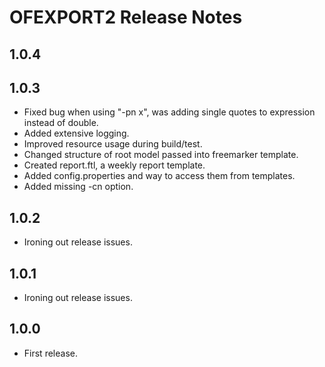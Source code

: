 # OFEXPORT2 Release Notes

## 1.0.4

## 1.0.3

- Fixed bug when using "-pn x", was adding single quotes to expression instead of double.
- Added extensive logging.
- Improved resource usage during build/test.
- Changed structure of root model passed into freemarker template.
- Created report.ftl, a weekly report template.
- Added config.properties and way to access them from templates.
- Added missing -cn option.

## 1.0.2

- Ironing out release issues.

## 1.0.1

- Ironing out release issues.

## 1.0.0

- First release.